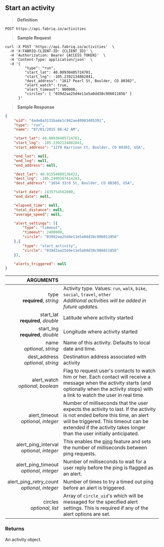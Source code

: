 ## Start an activity

> **Definition**

```text
POST https://api.fabriq.io/activities
```

> **Sample Request**

```shell
curl -X POST 'https://api.fabriq.io/activities'  \
  -H 'X-FABRIQ-CLIENT-ID: {CLIENT_ID}' \
  -H 'Authorization: Bearer {ACCESS_TOKEN}'  \
  -H 'Content-Type: application/json'  \
  -d '{                                        
         "type": "run",                    
         "start_lat": 40.00930405724701,                    
         "start_lng": -105.2392134802841,
         "dest_address": "1617 Pearl St, Boulder, CO 80302",
         "alert_watch": true,                    
         "alert_timeout": 900000,                    
         "circles": [ "039d2aa25d4e11e5a0dd38c98601185b" ]
      }'
```

> **Sample Response**

```json
{
    "uid": "4ade0a3131ba4e1c942ae40983405391",
    "type": "run",
    "name": "07/01/2015 06:42 AM",

    "start_lat": 40.00930405724701,
    "start_lng": -105.2392134802841,
    "start_address": "1279 Harrison Ct, Boulder, CO 80303, USA",

    "end_lat": null,
    "end_lng": null,
    "end_address": null,

    "dest_lat": 40.01554089136423,
    "dest_lng": -105.2499387414243,
    "dest_address": "1654 33rd St, Boulder, CO 80303, USA",

    "start_date": 1435754562000,
    "end_date": null,

    "elapsed_time": null,
    "total_distance": null,
    "average_speed": null,

    "alert_settings": [{
        "type": "timeout",
        "timeout": 2400000,
        "circle": "039d2aa25d4e11e5a0dd38c98601185b"
    },{
        "type": "start_activity",
        "circle": "039d2aa25d4e11e5a0dd38c98601185b"
    }],

    "alerts_triggered": null
}
```

ARGUMENTS ||
---------:        | -----------
type<br>**required**, *string* | Activity type. Values: `run`, `walk`, `bike`, `social`, `travel`, `other`<br>*Additional activities will be added in future updates.*
start_lat<br>**required**, *double* | Latitude where activity started
start_lng<br>**required**, *double* | Longitude where activity started
name<br>*optional*, *string*| Name of this activity.  Defaults to local date and time.
dest_address<br>*optional*, *string*  | Destination address associated with activity
alert_watch<br>*optional*, *boolean*  | Flag to request user's contacts to watch him or her.  Each contact will receive a message when the activity starts (and optionally when the activity stops) with a link to watch the user in real time.
alert_timeout<br>*optional*, *integer*  | Number of milliseconds that the user expects the activity to last.  If the activity is not ended before this time, an alert will be triggered.  This timeout can be extended if the activity takes longer than the user initially anticipated.
alert_ping_interval<br>*optional*, *integer*  | This enables the [ping](#ping-alert) feature and sets the number of milliseconds between ping requests.
alert_ping_timeout<br>*optional*, *integer*  | Number of milliseconds to wait for a user reply before the ping is flagged as an alert.
alert_ping_retry_count<br>*optional*, *integer*  | Number of times to try a timed out ping before an alert is triggered.
circles<br>*optional*, *list*  | Array of `circle_uid`'s which will be messaged for the specified alert settings. This is required if any of the alert options are set.


### Returns
An activity object.
